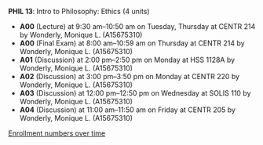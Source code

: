 **PHIL 13**: Intro to Philosophy:  Ethics (4 units)

- **A00** (Lecture) at 9:30 am–10:50 am on Tuesday, Thursday at CENTR 214 by Wonderly, Monique L. (A15675310)
- **A00** (Final Exam) at 8:00 am–10:59 am on Thursday at CENTR 214 by Wonderly, Monique L. (A15675310)
- **A01** (Discussion) at 2:00 pm–2:50 pm on Monday at HSS 1128A by Wonderly, Monique L. (A15675310)
- **A02** (Discussion) at 3:00 pm–3:50 pm on Monday at CENTR 220 by Wonderly, Monique L. (A15675310)
- **A03** (Discussion) at 12:00 pm–12:50 pm on Wednesday at SOLIS 110 by Wonderly, Monique L. (A15675310)
- **A04** (Discussion) at 11:00 am–11:50 am on Friday at CENTR 205 by Wonderly, Monique L. (A15675310)

[Enrollment numbers over time](./PHIL13.tsv)
